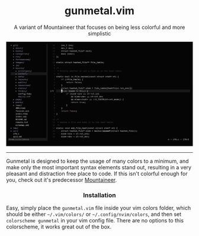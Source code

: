 <h1 align="center">gunmetal.vim</h1>
<p align="center">A variant of Mountaineer that focuses on being less colorful and more simplistic</p>

<p align="center"

![img](scrots/gunmetal.png)

</p>

***

Gunmetal is designed to keep the usage of many colors to a minimum, and make only the most important syntax elements stand out, resulting in a very pleasant and distraction free place to code. If this isn't colorful enough for you, check out it's predecessor [Mountaineer](https://github.com/co1ncidence/mountaineer).

<h3 align="center">Installation</h1>

Easy, simply place the `gunmetal.vim` file inside your vim colors folder, which should be either `~/.vim/colors/` or `~/.config/nvim/colors`, and then set `colorscheme gunmetal` in your vim config file. There are no options to this colorscheme, it works great out of the box.
